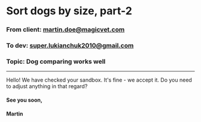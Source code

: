 # Sort dogs by size, part-2
### From client: martin.doe@magicvet.com
### To dev: super.lukianchuk2010@gmail.com
### Topic: Dog comparing works well
___
Hello! We have checked your sandbox. It's fine - we accept it. 
Do you need to adjust anything in that regard?
#### See you soon,
#### Martin